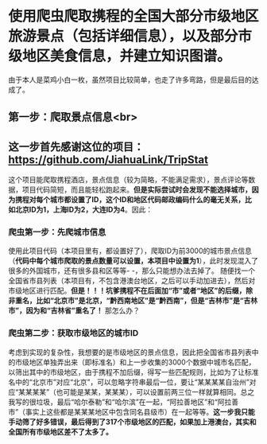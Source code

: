 
使用爬虫爬取携程的全国大部分市级地区旅游景点（包括详细信息），以及部分市级地区美食信息，并建立知识图谱。
==
由于本人是菜鸡小白一枚，虽然项目比较简单，也走了许多弯路，但是最后目的达成了。

第一步：爬取景点信息\<br>
------
## 这一步首先感谢这位的项目：https://github.com/JiahuaLink/TripStat

这个项目能爬取携程酒店，景点信息（较为简略，不能满足需求），景点评论等数据，项目代码简短，而且能轻松跑起来。**但是实际尝试时会发现不能选择城市，因为携程对每个城市都设置了ID，这个ID和地区代码邮政编码什么的毫无关系，比如北京ID为1，上海ID为2，大连ID为4**。因此：

### 爬虫第一步：先爬城市信息

使用此项目代码（本项目里有，都设置好了），爬取ID为前3000的城市景点信息（**代码中每个城市爬取的景点数量可以设置，本项目中设置为1**），此时发现混入了很多的外国城市，还有很多县和区等等- -，那么只能想办法去掉了。
随便找一个全国省市县列表（本项目有，不包含港澳台地区，之后可以手动加进去），然后对市级地区进行匹配。**但是！！！坑爹携程不在后面加“市”或者“地区”的后缀，除非重名，比如“北京市”是北京，“黔西南地区”是“黔西南”，但是“吉林市”是“吉林市”，因为和“吉林省”重名了！**  那怎么办？

### 爬虫第二步：获取市级地区的城市ID

考虑到实现的复杂性，我想要的是市级地区的景点信息，因此把全国省市县列表中的市级地区单独弄出来（即标准名）和上一步收集的3000个数据中城市名匹配，以筛出其中的市级地区，由于携程不加后缀，得写一些匹配规则，比如为了让标准名中的“北京市”对应“北京”，可以忽略字符串最后一位，要让“某某某某自治州”对应“某某某某”（也可能是某某，某某某），可以设置前两三位一样就算相同。总之我写的很垃圾，最后“哈尔泰勒”和“哈尔滨”在一起，“阿拉善地区”和“阿拉善市”（事实上这些都是某某某地区中包含同名县级市）在一起等等。**这一步我只能手动筛了好多错误，最后得到了317个市级地区的匹配，如果加上港澳台，其实和全国所有市级地区差不了太多了。**
